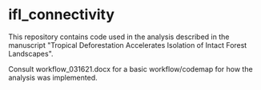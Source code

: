 # ifl_connectivity
This repository contains code used in the analysis described in the manuscript "Tropical Deforestation Accelerates Isolation of Intact Forest Landscapes".

Consult workflow_031621.docx for a basic workflow/codemap for how the analysis was implemented.
